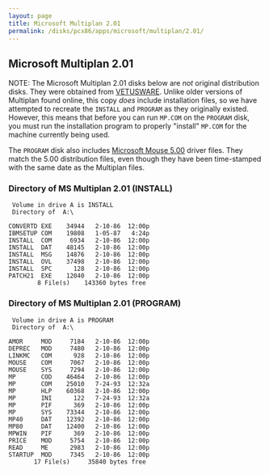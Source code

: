 ```yaml
---
layout: page
title: Microsoft Multiplan 2.01
permalink: /disks/pcx86/apps/microsoft/multiplan/2.01/
---
```


Microsoft Multiplan 2.01
------------------------

NOTE: The Microsoft Multiplan 2.01 disks below are *not* original distribution disks.  They were obtained from
[VETUSWARE](http://vetusware.com/download/Multiplan%20Version%202/?id=5148).  Unlike older versions of Multiplan
found online, this copy *does* include installation files, so we have attempted to recreate the `INSTALL` and
`PROGRAM` as they originally existed.  However, this means that before you can run `MP.COM` on the `PROGRAM` disk,
you must run the installation program to properly "install" `MP.COM` for the machine currently being used.

The `PROGRAM` disk also includes [Microsoft Mouse 5.00](/disks/pcx86/tools/microsoft/mouse/5.00/) driver files.
They match the 5.00 distribution files, even though they have been time-stamped with the same date as the Multiplan
files.

### Directory of MS Multiplan 2.01 (INSTALL)

	 Volume in drive A is INSTALL    
	 Directory of  A:\

	CONVERTD EXE    34944   2-10-86  12:00p
	IBMSETUP COM    19808   1-05-87   4:24p
	INSTALL  COM     6934   2-10-86  12:00p
	INSTALL  DAT    48145   2-10-86  12:00p
	INSTALL  MSG    14876   2-10-86  12:00p
	INSTALL  OVL    37498   2-10-86  12:00p
	INSTALL  SPC      128   2-10-86  12:00p
	PATCH21  EXE    12040   2-10-86  12:00p
	        8 File(s)    143360 bytes free

### Directory of MS Multiplan 2.01 (PROGRAM)

	 Volume in drive A is PROGRAM    
	 Directory of  A:\

	AMOR     MOD     7184   2-10-86  12:00p
	DEPREC   MOD     7480   2-10-86  12:00p
	LINKMC   COM      928   2-10-86  12:00p
	MOUSE    COM     7067   2-10-86  12:00p
	MOUSE    SYS     7294   2-10-86  12:00p
	MP       COD    46464   2-10-86  12:00p
	MP       COM    25010   7-24-93  12:32a
	MP       HLP    60368   2-10-86  12:00p
	MP       INI      122   7-24-93  12:32a
	MP       PIF      369   2-10-86  12:00p
	MP       SYS    73344   2-10-86  12:00p
	MP40     DAT    12392   2-10-86  12:00p
	MP80     DAT    12400   2-10-86  12:00p
	MPWIN    PIF      369   2-10-86  12:00p
	PRICE    MOD     5754   2-10-86  12:00p
	READ     ME      2983   2-10-86  12:00p
	STARTUP  MOD     7345   2-10-86  12:00p
	       17 File(s)     35840 bytes free
